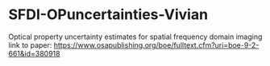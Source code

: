 # SFDI-OPuncertainties-Vivian
Optical property uncertainty estimates for spatial frequency domain imaging 
link to paper: https://www.osapublishing.org/boe/fulltext.cfm?uri=boe-9-2-661&id=380918
